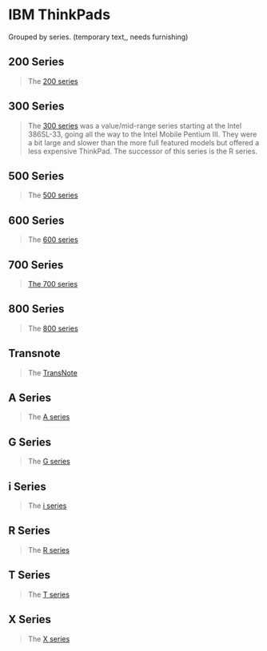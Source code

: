 <!-- TITLE: IBM -->
<!-- SUBTITLE: An index of IBM manufactured ThinkPads -->

# IBM ThinkPads
Grouped by series. (temporary text,, needs furnishing)

## 200 Series
> The [200 series](../think-pads/ibm/200-series)
## 300 Series
> The [300 series](../think-pads/ibm/300-series)  was a value/mid-range series starting at the Intel 386SL-33, going all the way to the Intel Mobile Pentium III. They were a bit large and slower than the more full featured models but offered a less expensive ThinkPad. The successor of this series is the R series.
## 500 Series
> The [500 series](../think-pads/ibm/500-series)
## 600 Series
> The [600 series](../think-pads/ibm/600-series)
## 700 Series
> [The 700 series](../think-pads/ibm/700-series)
## 800 Series
> The [800 series](../think-pads/ibm/800-series)
## Transnote
> The [TransNote](../think-pads/ibm/trans-note)
## A Series
> The [A series](../think-pads/ibm/a-series)
## G Series
> The [G series](../think-pads/ibm/g-series)
## i Series
> The [i series](../think-pads/ibm/i-series)
## R Series
> The [R series](../think-pads/ibm/r-series)
## T Series
> The [T series](../think-pads/ibm/t-series)
## X Series
> The [X series](../think-pads/ibm/x-series)
 